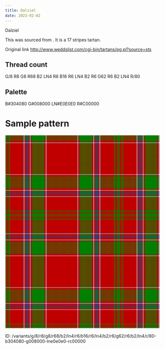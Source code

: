 ```yaml
---
title: Dalziel
date: 2023-02-02
---
```

Dalziel

This was sourced from <no value>.  It is a 17 stripes tartan.

Original link http://www.weddslist.com/cgi-bin/tartans/pg.pl?source=sts

## Thread count
G/8 R8 G8 R68 B2 LN4 R6 B16 R6 LN4 B2 R6 G62 R6 B2 LN4 R/80

## Palette
B#304080 G#008000 LN#E0E0E0 R#C00000

# Sample pattern

![Tartan detail](tartan.png "G/8 R8 G8 R68 B2 LN4 R6 B16 R6 LN4 B2 R6 G62 R6 B2 LN4 R/80 tartan")

ID: /variants/g/8/r8/g8/r68/b2/ln4/r6/b16/r6/ln4/b2/r6/g62/r6/b2/ln4/r/80-b304080-g008000-lne0e0e0-rc00000